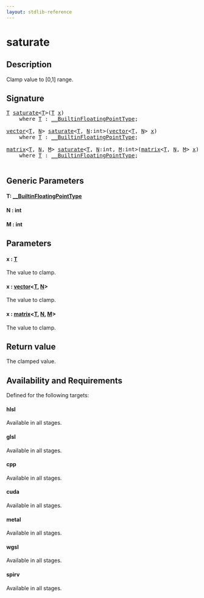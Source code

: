 ```yaml
---
layout: stdlib-reference
---
```


# saturate

## Description

Clamp value to [0,1] range.



## Signature 

<pre>
<a href="saturate.html#typeparam-T" class="code_type">T</a> <a href="saturate.html">saturate</a>&lt;<a href="saturate.html#typeparam-T" class="code_type">T</a>&gt;(<a href="saturate.html#typeparam-T" class="code_type">T</a> <a href="saturate.html#decl-x" class="code_param">x</a>)
    <span class='code_keyword'>where</span> <a href="saturate.html#typeparam-T" class="code_type">T</a> : <a href="../interfaces/0_builtinfloatingpointtype-029hm/index.html" class="code_type">__BuiltinFloatingPointType</a>;

<a href="../types/vector/index.html" class="code_type">vector</a>&lt;<a href="saturate.html#typeparam-T" class="code_type">T</a>, <a href="saturate.html#decl-N" class="code_var">N</a>&gt; <a href="saturate.html">saturate</a>&lt;<a href="saturate.html#typeparam-T" class="code_type">T</a>, <a href="saturate.html#decl-N" class="code_var">N</a>:<span class="code_keyword">int</span>&gt;(<a href="../types/vector/index.html" class="code_type">vector</a>&lt;<a href="saturate.html#typeparam-T" class="code_type">T</a>, <a href="saturate.html#decl-N" class="code_var">N</a>&gt; <a href="saturate.html#decl-x" class="code_param">x</a>)
    <span class='code_keyword'>where</span> <a href="saturate.html#typeparam-T" class="code_type">T</a> : <a href="../interfaces/0_builtinfloatingpointtype-029hm/index.html" class="code_type">__BuiltinFloatingPointType</a>;

<a href="../types/matrix/index.html" class="code_type">matrix</a>&lt;<a href="saturate.html#typeparam-T" class="code_type">T</a>, <a href="saturate.html#decl-N" class="code_var">N</a>, <a href="saturate.html#decl-M" class="code_var">M</a>&gt; <a href="saturate.html">saturate</a>&lt;<a href="saturate.html#typeparam-T" class="code_type">T</a>, <a href="saturate.html#decl-N" class="code_var">N</a>:<span class="code_keyword">int</span>, <a href="saturate.html#decl-M" class="code_var">M</a>:<span class="code_keyword">int</span>&gt;(<a href="../types/matrix/index.html" class="code_type">matrix</a>&lt;<a href="saturate.html#typeparam-T" class="code_type">T</a>, <a href="saturate.html#decl-N" class="code_var">N</a>, <a href="saturate.html#decl-M" class="code_var">M</a>&gt; <a href="saturate.html#decl-x" class="code_param">x</a>)
    <span class='code_keyword'>where</span> <a href="saturate.html#typeparam-T" class="code_type">T</a> : <a href="../interfaces/0_builtinfloatingpointtype-029hm/index.html" class="code_type">__BuiltinFloatingPointType</a>;

</pre>

## Generic Parameters

####  <a id="typeparam-T"></a>T: [\_\_BuiltinFloatingPointType](../interfaces/0_builtinfloatingpointtype-029hm/index)
####  <a id="decl-N"></a>N  : int
####  <a id="decl-M"></a>M  : int

## Parameters

####  <a id="decl-x"></a>x  : [T](saturate#typeparam-T)
The value to clamp.

####  <a id="decl-x"></a>x  : [vector](../types/vector/index)\<[T](../types/vector/index#typeparam-T), [N](../types/vector/index#decl-N)\>
The value to clamp.

####  <a id="decl-x"></a>x  : [matrix](../types/matrix/index)\<[T](../types/matrix/t-0), [N](../types/matrix/index#decl-N), [M](../types/matrix/index#decl-M)\>
The value to clamp.


## Return value
The clamped value.


## Availability and Requirements

Defined for the following targets:

#### hlsl
Available in all stages.

#### glsl
Available in all stages.

#### cpp
Available in all stages.

#### cuda
Available in all stages.

#### metal
Available in all stages.

#### wgsl
Available in all stages.

#### spirv
Available in all stages.



